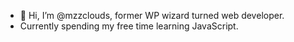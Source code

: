 - 👋 Hi, I’m @mzzclouds, former WP wizard turned web developer.
- Currently spending my free time learning JavaScript.

<!---
mzzclouds/mzzclouds is a ✨ special ✨ repository because its `README.md` (this file) appears on your GitHub profile.
You can click the Preview link to take a look at your changes.
--->
